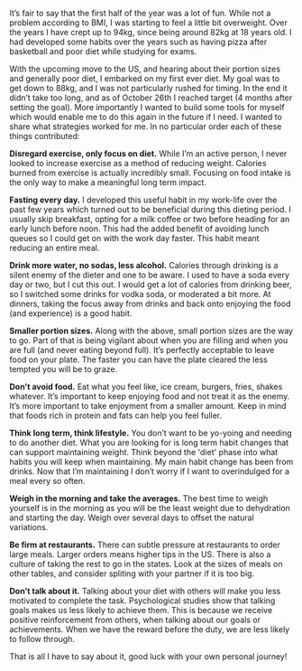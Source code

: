 It’s fair to say that the first half of the year was a lot of fun. While not a problem according to BMI, I was starting to feel a little bit overweight. Over the years I have crept up to 94kg, since being around 82kg at 18 years old. I had developed some habits over the years such as having pizza after basketball and poor diet while studying for exams. 

With the upcoming move to the US, and hearing about their portion sizes and generally poor diet, I embarked on my first ever diet. My goal was to get down to 88kg, and I was not particularly rushed for timing. In the end it didn’t take too long, and as of October 26th I reached target (4 months after setting the goal). More importantly I wanted to build some tools for myself which would enable me to do this again in the future if I need. I wanted to share what strategies worked for me. In no particular order each of these things contributed:

**Disregard exercise, only focus on diet.** While I’m an active person, I never looked to increase exercise as a method of reducing weight. Calories burned from exercise is actually incredibly small. Focusing on food intake is the only way to make a meaningful long term impact.

**Fasting every day.** I developed this useful habit in my work-life over the past few years which turned out to be beneficial during this dieting period. I usually skip breakfast, opting for a milk coffee or two before heading for an early lunch before noon. This had the added benefit of avoiding lunch queues so I could get on with the work day faster. This habit meant reducing an entire meal.
 
**Drink more water, no sodas, less alcohol.** Calories through drinking is a silent enemy of the dieter and one to be aware. I used to have a soda every day or two, but I cut this out. I would get a lot of calories from drinking beer, so I switched some drinks for vodka soda, or moderated a bit more. At dinners, taking the focus away from drinks and back onto enjoying the food (and experience) is a good habit.

**Smaller portion sizes.** Along with the above, small portion sizes are the way to go. Part of that is being vigilant about when you are filling and when you are full (and never eating beyond full). It’s perfectly acceptable to leave food on your plate. The faster you can have the plate cleared the less tempted you will be to graze.

**Don’t avoid food.** Eat what you feel like, ice cream, burgers, fries, shakes whatever. It’s important to keep enjoying food and not treat it as the enemy. It’s more important to take enjoyment from a smaller amount. Keep in mind that foods rich in protein and fats can help you feel fuller.

**Think long term, think lifestyle.** You don’t want to be yo-yoing and needing to do another diet. What you are looking for is long term habit changes that can support maintaining weight. Think beyond the 'diet' phase into what habits you will keep when maintaining. My main habit change has been from drinks. Now that I’m maintaining I don’t worry if I want to overindulged for a meal every so often.

**Weigh in the morning and take the averages.** The best time to weigh yourself is in the morning as you will be the least weight due to dehydration and starting the day. Weigh over several days to offset the natural variations.

**Be firm at restaurants.** There can subtle pressure at restaurants to order large meals. Larger orders means higher tips in the US. There is also a culture of taking the rest to go in the states. Look at the sizes of meals on other tables, and consider spliting with your partner if it is too big.

**Don’t talk about it.** Talking about your diet with others will make you less motivated to complete the task.  Psychological studies show that talking goals makes us less likely to achieve them. This is because we receive positive reinforcement from others, when talking about our goals or achievements. When we have the reward before the duty, we are less likely to follow through.

That is all I have to say about it, good luck with your own personal journey!
